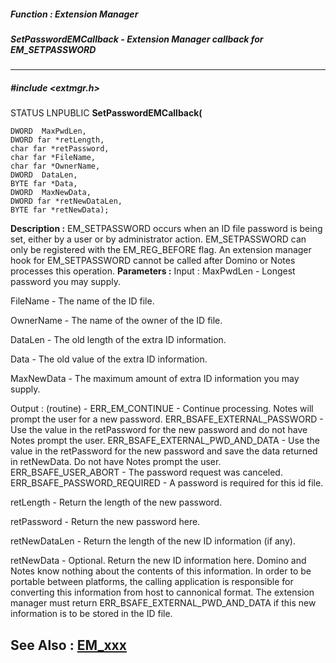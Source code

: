 ##### Function : Extension Manager
##### SetPasswordEMCallback - Extension Manager callback for EM_SETPASSWORD
---
##### #include <extmgr.h>
STATUS LNPUBLIC **SetPasswordEMCallback(**

	DWORD  MaxPwdLen,
	DWORD far *retLength,
	char far *retPassword,
	char far *FileName,
	char far *OwnerName,
	DWORD  DataLen,
	BYTE far *Data,
	DWORD  MaxNewData,
	DWORD far *retNewDataLen,
	BYTE far *retNewData);
**Description :**
EM_SETPASSWORD occurs when an ID file password is being set, either by a user 
or by administrator action.  EM_SETPASSWORD can only be registered with the 
EM_REG_BEFORE flag.  An extension manager hook for EM_SETPASSWORD cannot be 
called after Domino or Notes processes this operation.
**Parameters :**
Input :
MaxPwdLen  -  Longest password you may supply.

FileName  -  The name of the ID file.

OwnerName  -  The name of the owner of the ID file.

DataLen  -  The old length of the extra ID information.

Data  -  The old value of the extra ID information.

MaxNewData  -  The maximum amount of extra ID information you may supply.

Output :
(routine)  -  ERR_EM_CONTINUE - Continue processing.  Notes will prompt the user for a new password.
ERR_BSAFE_EXTERNAL_PASSWORD - Use the value in the retPassword for the new password and do not have Notes prompt the user.
ERR_BSAFE_EXTERNAL_PWD_AND_DATA - Use the value in the retPassword for the new password and save the data returned in retNewData.  Do not have Notes prompt the user.
ERR_BSAFE_USER_ABORT - The password request was canceled.
ERR_BSAFE_PASSWORD_REQUIRED - A password is required for this id file.


retLength  -  Return the length of the new password.

retPassword  -  Return the new password here.

retNewDataLen  -  Return the length of the new ID information (if any).

retNewData  -  Optional.  Return the new ID information here.    Domino and Notes know nothing about the contents of this information.  In order to be portable between platforms, the calling application is responsible for converting this information from host to cannonical format.  The extension manager must return ERR_BSAFE_EXTERNAL_PWD_AND_DATA if this new information is to be stored in the ID file.

**See Also :**
[EM_xxx](D:/md_files/EM_xxx.md)
---
